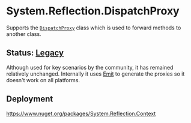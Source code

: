 # System.Reflection.DispatchProxy
Supports the [`DispatchProxy`](https://learn.microsoft.com/dotnet/api/system.reflection.dispatchproxy) class which is used to forward methods to another class.

## Status: [Legacy](../system.reflection/overview.md#status)
Although used for key scenarios by the community, it has remained relatively unchanged. Internally it uses [Emit](../System.Reflection.Emit/readme.md) to generate the proxies so it doesn't work on all platforms.

## Deployment
https://www.nuget.org/packages/System.Reflection.Context
